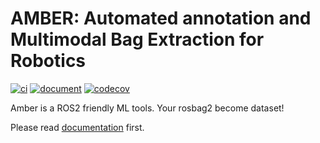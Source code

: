 # AMBER: Automated annotation and Multimodal Bag Extraction for Robotics

[![ci](https://github.com//amber/actions/workflows/pytest.yaml/badge.svg)](https://github.com/rosbag-sharing-community/amber/actions/workflows/pytest.yaml)
[![document](https://github.com/rosbag-sharing-community/amber/actions/workflows/document.yaml/badge.svg)](https://github.com/rosbag-sharing-community/amber/actions/workflows/document.yaml)
[![codecov](https://codecov.io/gh/hakuturu583/amber/branch/master/graph/badge.svg?token=YSVVHIBDEQ)](https://codecov.io/gh/rosbag-sharing-community/amber)

Amber is a ROS2 friendly ML tools.
Your rosbag2 become dataset!

Please read [documentation](https://rosbag-sharing-community.github.io/amber/) first.
